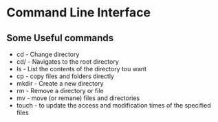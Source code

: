 # Command Line Interface

## Some Useful commands

- cd - Change directory
- cd/ - Navigates to the root directory
- ls - List the contents of the directory tou want
- cp - copy files and folders directly
- mkdir - Create a new directory
- rm - Remove a directory or file
- mv - move (or remane) files and directories
- touch - to update the access and modification times of the specified files
